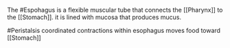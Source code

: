 The #Espohagus is a flexible muscular tube that connects the [[Pharynx]] to the [[Stomach]]. it is lined with mucosa that produces mucus.

#Peristalsis 
	coordinated contractions within esophagus
	moves food toward [[Stomach]]